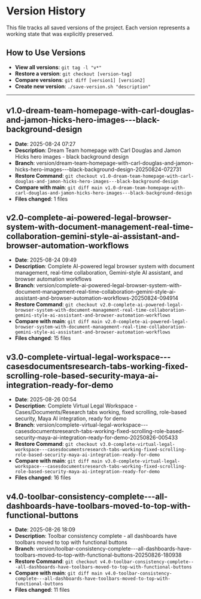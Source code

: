 # Version History

This file tracks all saved versions of the project. Each version represents a working state that was explicitly preserved.

## How to Use Versions
- **View all versions**: `git tag -l "v*"`
- **Restore a version**: `git checkout [version-tag]`
- **Compare versions**: `git diff [version1] [version2]`
- **Create new version**: `./save-version.sh "description"`

---

## v1.0-dream-team-homepage-with-carl-douglas-and-jamon-hicks-hero-images---black-background-design
- **Date**: 2025-08-24 07:27
- **Description**: Dream Team homepage with Carl Douglas and Jamon Hicks hero images - black background design
- **Branch**: version/dream-team-homepage-with-carl-douglas-and-jamon-hicks-hero-images---black-background-design-20250824-072731
- **Restore Command**: `git checkout v1.0-dream-team-homepage-with-carl-douglas-and-jamon-hicks-hero-images---black-background-design`
- **Compare with main**: `git diff main v1.0-dream-team-homepage-with-carl-douglas-and-jamon-hicks-hero-images---black-background-design`
- **Files changed**: 1 files

## v2.0-complete-ai-powered-legal-browser-system-with-document-management-real-time-collaboration-gemini-style-ai-assistant-and-browser-automation-workflows
- **Date**: 2025-08-24 09:49
- **Description**: Complete AI-powered legal browser system with document management, real-time collaboration, Gemini-style AI assistant, and browser automation workflows
- **Branch**: version/complete-ai-powered-legal-browser-system-with-document-management-real-time-collaboration-gemini-style-ai-assistant-and-browser-automation-workflows-20250824-094914
- **Restore Command**: `git checkout v2.0-complete-ai-powered-legal-browser-system-with-document-management-real-time-collaboration-gemini-style-ai-assistant-and-browser-automation-workflows`
- **Compare with main**: `git diff main v2.0-complete-ai-powered-legal-browser-system-with-document-management-real-time-collaboration-gemini-style-ai-assistant-and-browser-automation-workflows`
- **Files changed**: 15 files

## v3.0-complete-virtual-legal-workspace---casesdocumentsresearch-tabs-working-fixed-scrolling-role-based-security-maya-ai-integration-ready-for-demo
- **Date**: 2025-08-26 00:54
- **Description**: Complete Virtual Legal Workspace - Cases/Documents/Research tabs working, fixed scrolling, role-based security, Maya AI integration, ready for demo
- **Branch**: version/complete-virtual-legal-workspace---casesdocumentsresearch-tabs-working-fixed-scrolling-role-based-security-maya-ai-integration-ready-for-demo-20250826-005433
- **Restore Command**: `git checkout v3.0-complete-virtual-legal-workspace---casesdocumentsresearch-tabs-working-fixed-scrolling-role-based-security-maya-ai-integration-ready-for-demo`
- **Compare with main**: `git diff main v3.0-complete-virtual-legal-workspace---casesdocumentsresearch-tabs-working-fixed-scrolling-role-based-security-maya-ai-integration-ready-for-demo`
- **Files changed**: 16 files

## v4.0-toolbar-consistency-complete---all-dashboards-have-toolbars-moved-to-top-with-functional-buttons
- **Date**: 2025-08-26 18:09
- **Description**: Toolbar consistency complete - all dashboards have toolbars moved to top with functional buttons
- **Branch**: version/toolbar-consistency-complete---all-dashboards-have-toolbars-moved-to-top-with-functional-buttons-20250826-180938
- **Restore Command**: `git checkout v4.0-toolbar-consistency-complete---all-dashboards-have-toolbars-moved-to-top-with-functional-buttons`
- **Compare with main**: `git diff main v4.0-toolbar-consistency-complete---all-dashboards-have-toolbars-moved-to-top-with-functional-buttons`
- **Files changed**: 11 files

